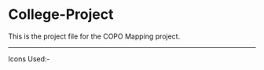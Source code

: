 # College-Project
This is the project file for the COPO Mapping project.


------------------------------------------------------------
Icons Used:-

<!--<link href="https://fonts.googleapis.com/css2?family=Material+Icons" rel="stylesheet">

<li><a href="details"><i class="fas fa-info-circle"></i><span>Staff Details</span></a></li>
<li><a href="uploadfile"><i class="fas fa-file-import"></i><span>Upload File</span></a></li>
<li><a href="generatefile"><i class="fas fa-file-export"></i><span>Generate File</span></a></li>
<li><a href="changepass"><i class="fas fa-key"></i><span>Change Password</span></a></li>
<li><a href="logout"><i class="fas fa-sign-out-alt"></i><span>Log Out</span></a></li>-->
